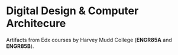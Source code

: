 # Digital Design & Computer Architecure

Artifacts from Edx courses by Harvey Mudd College (**ENGR85A** and **ENGR85B**).